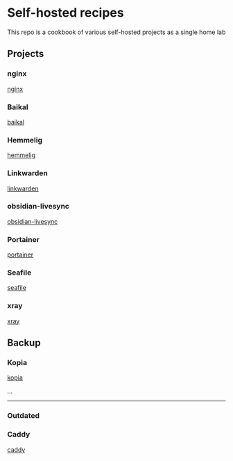 # Self-hosted recipes

This repo is a cookbook of various self-hosted projects as a single home lab

## Projects

### nginx

[nginx](./nginx/)

### Baikal

[baikal](./baikal/)

### Hemmelig

[hemmelig](./hemmelig/)

### Linkwarden

[linkwarden](./linkwarden/)

### obsidian-livesync

[obsidian-livesync](./obsidian-livesync/)

### Portainer

[portainer](./portainer/)

### Seafile

[seafile](./seafile/)

### xray

[xray](./xray/)

## Backup

### Kopia

[kopia](./kopia/)

...

---

### Outdated

### Caddy

[caddy](./caddy/)